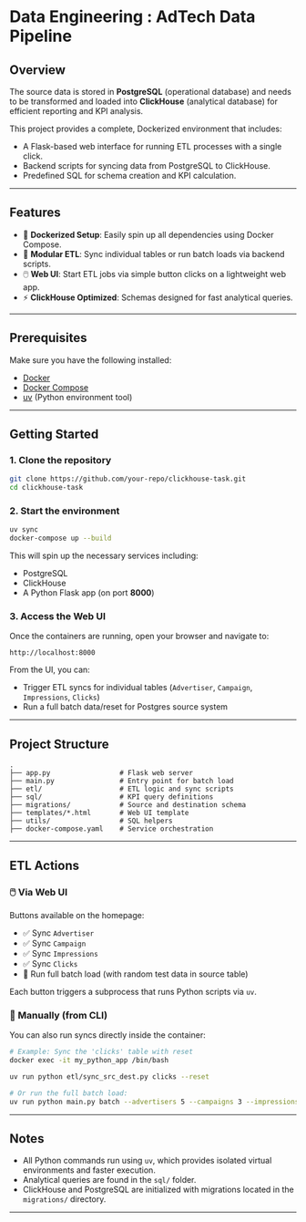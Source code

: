 # Data Engineering : AdTech Data Pipeline

## Overview


The source data is stored in **PostgreSQL** (operational database) and needs to be transformed and loaded into **ClickHouse** (analytical database) for efficient reporting and KPI analysis.

This project provides a complete, Dockerized environment that includes:
- A Flask-based web interface for running ETL processes with a single click.
- Backend scripts for syncing data from PostgreSQL to ClickHouse.
- Predefined SQL for schema creation and KPI calculation.

---

## Features

- 🐳 **Dockerized Setup**: Easily spin up all dependencies using Docker Compose.
- 🧩 **Modular ETL**: Sync individual tables or run batch loads via backend scripts.
- 🖱️ **Web UI**: Start ETL jobs via simple button clicks on a lightweight web app.
- ⚡ **ClickHouse Optimized**: Schemas designed for fast analytical queries.

---

## Prerequisites

Make sure you have the following installed:

- [Docker](https://docs.docker.com/engine/install/)
- [Docker Compose](https://docs.docker.com/compose/install/)
- [uv](https://docs.astral.sh/uv/getting-started/installation/) (Python environment tool)

---

## Getting Started

### 1. Clone the repository

```bash
git clone https://github.com/your-repo/clickhouse-task.git
cd clickhouse-task
```

### 2. Start the environment

```bash
uv sync
docker-compose up --build
```

This will spin up the necessary services including:
- PostgreSQL
- ClickHouse
- A Python Flask app (on port **8000**)

### 3. Access the Web UI

Once the containers are running, open your browser and navigate to:

```
http://localhost:8000
```

From the UI, you can:
- Trigger ETL syncs for individual tables (`Advertiser`, `Campaign`, `Impressions`, `Clicks`)
- Run a full batch data/reset  for Postgres source system

---

## Project Structure

```
.
├── app.py                 # Flask web server
├── main.py                # Entry point for batch load
├── etl/                   # ETL logic and sync scripts
├── sql/                   # KPI query definitions
├── migrations/            # Source and destination schema
├── templates/*.html       # Web UI template
├── utils/                 # SQL helpers
├── docker-compose.yaml    # Service orchestration
```

---

## ETL Actions

### 🖱️ Via Web UI

Buttons available on the homepage:

- ✅ Sync `Advertiser`
- ✅ Sync `Campaign`
- ✅ Sync `Impressions`
- ✅ Sync `Clicks`
- 🚀 Run full batch load (with random test data in source table)

Each button triggers a subprocess that runs Python scripts via `uv`.

### 🧪 Manually (from CLI)

You can also run syncs directly inside the container:

```bash
# Example: Sync the 'clicks' table with reset
docker exec -it my_python_app /bin/bash

uv run python etl/sync_src_dest.py clicks --reset

# Or run the full batch load:
uv run python main.py batch --advertisers 5 --campaigns 3 --impressions 1000 --ctr 0.07
```

---

## Notes

- All Python commands run using `uv`, which provides isolated virtual environments and faster execution.
- Analytical queries are found in the `sql/` folder.
- ClickHouse and PostgreSQL are initialized with migrations located in the `migrations/` directory.

---

